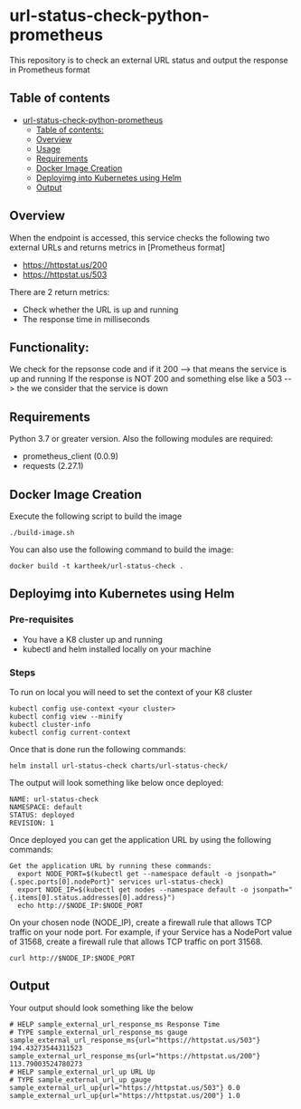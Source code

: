 # url-status-check-python-prometheus

This repository is to check an external URL status and output the response in Prometheus format

## Table of contents

-   [url-status-check-python-prometheus](#url-status-check-python-prometheus)
    -   [Table of contents:](#table-of-contents)
    -   [Overview](#overview)
    -   [Usage](#usage)
    -   [Requirements](#requirements)
    -   [Docker Image Creation](#docker-image-creation)
    -   [Deployimg into Kubernetes using Helm](#deploying-into-kubernetes-using-helm)
    -   [Output](#output)

## Overview

When the endpoint is accessed, this service checks the following two external URLs and returns metrics in [Prometheus format]

-   <https://httpstat.us/200> 
-   <https://httpstat.us/503>

There are 2 return metrics:

-   Check whether the URL is up and running
-   The response time in milliseconds

## Functionality:

We check for the repsonse code and if it 200 --> that means the service is up and running
If the response is NOT 200 and something else like a 503 --> the we consider that the service is down

## Requirements

Python 3.7 or greater version. Also the following modules are required:

-   prometheus_client (0.0.9)
-   requests (2.27.1)

## Docker Image Creation

Execute the following script to build the image

    ./build-image.sh

You can also use the following command to build the image:

    docker build -t kartheek/url-status-check .

## Deployimg into Kubernetes using Helm

### Pre-requisites

-   You have a K8 cluster up and running
-   kubectl and helm installed locally on your machine

### Steps

To run on local you will need to set the context of your K8 cluster

    kubectl config use-context <your cluster>
    kubectl config view --minify
    kubectl cluster-info
    kubectl config current-context

Once that is done run the following commands:

    helm install url-status-check charts/url-status-check/

The output will look something like below once deployed:

    NAME: url-status-check
    NAMESPACE: default
    STATUS: deployed
    REVISION: 1

Once deployed you can get the application URL by using the following commands:

    Get the application URL by running these commands:
      export NODE_PORT=$(kubectl get --namespace default -o jsonpath="{.spec.ports[0].nodePort}" services url-status-check)
      export NODE_IP=$(kubectl get nodes --namespace default -o jsonpath="{.items[0].status.addresses[0].address}")
      echo http://$NODE_IP:$NODE_PORT

On your chosen node (NODE_IP), create a firewall rule that allows TCP traffic on your node port.
For example, if your Service has a NodePort value of 31568, create a firewall rule that allows TCP traffic on port 31568.

    curl http://$NODE_IP:$NODE_PORT

## Output

Your output should look something like the below

    # HELP sample_external_url_response_ms Response Time
    # TYPE sample_external_url_response_ms gauge
    sample_external_url_response_ms{url="https://httpstat.us/503"} 194.43273544311523
    sample_external_url_response_ms{url="https://httpstat.us/200"} 113.79003524780273
    # HELP sample_external_url_up URL Up
    # TYPE sample_external_url_up gauge
    sample_external_url_up{url="https://httpstat.us/503"} 0.0
    sample_external_url_up{url="https://httpstat.us/200"} 1.0
